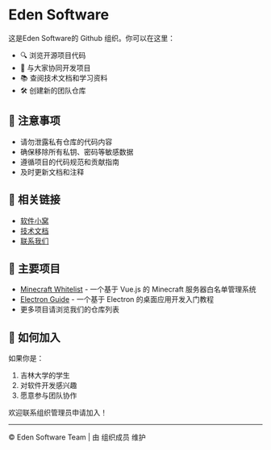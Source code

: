 # Eden Software

这是Eden Software的 Github 组织。你可以在这里：

- 🔍 浏览开源项目代码
- 🤝 与大家协同开发项目
- 📚 查阅技术文档和学习资料
- 🛠️ 创建新的团队仓库

## 📢 注意事项

- 请勿泄露私有仓库的代码内容
- 确保移除所有私钥、密码等敏感数据
- 遵循项目的代码规范和贡献指南
- 及时更新文档和注释

## 🔗 相关链接

- [软件小窝](EdenSoftware的官方网站链接)
- [技术文档](Wiki或文档链接)
- [联系我们](联系方式)

## 🌟 主要项目

- [Minecraft Whitelist](https://github.com/MoonWX/vue-mcwhitelist) - 一个基于 Vue.js 的 Minecraft 服务器白名单管理系统
- [Electron Guide](https://github.com/ZoneHerobrine/electron_basic_teach) - 一个基于 Electron 的桌面应用开发入门教程
- 更多项目请浏览我们的仓库列表

## 👥 如何加入

如果你是：

1. 吉林大学的学生
2. 对软件开发感兴趣
3. 愿意参与团队协作

欢迎联系组织管理员申请加入！

---
©️ Eden Software Team | 由 组织成员 维护
